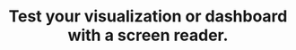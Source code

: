 ---
layout: page
title: Test your visualization or dashboard with a screen reader.
parent: Testing
grand_parent: Accessibility
nav_order: 26
---